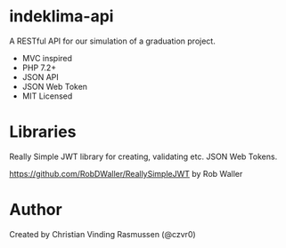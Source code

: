 # indeklima-api
A RESTful API for our simulation of a graduation project. 
* MVC inspired
* PHP 7.2+ 
* JSON API
* JSON Web Token
* MIT Licensed

# Libraries
Really Simple JWT library for creating, validating etc. JSON Web Tokens. 

https://github.com/RobDWaller/ReallySimpleJWT by Rob Waller 

# Author

Created by Christian Vinding Rasmussen (@czvr0) 
